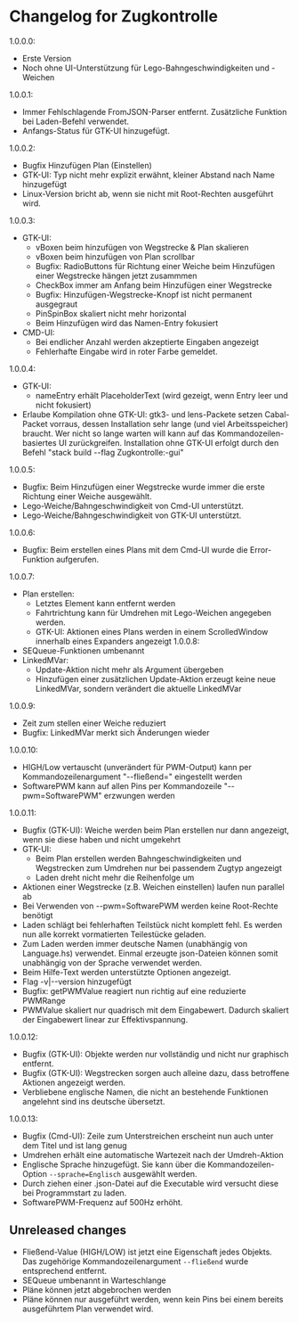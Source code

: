 # Changelog for Zugkontrolle
1.0.0.0:
- Erste Version
- Noch ohne UI-Unterstützung für Lego-Bahngeschwindigkeiten und -Weichen

1.0.0.1:
- Immer Fehlschlagende FromJSON-Parser entfernt. Zusätzliche Funktion bei Laden-Befehl verwendet.
- Anfangs-Status für GTK-UI hinzugefügt.

1.0.0.2:
- Bugfix Hinzufügen Plan (Einstellen)
- GTK-UI: Typ nicht mehr explizit erwähnt, kleiner Abstand nach Name hinzugefügt
- Linux-Version bricht ab, wenn sie nicht mit Root-Rechten ausgeführt wird.

1.0.0.3:
- GTK-UI:
    - vBoxen beim hinzufügen von Wegstrecke & Plan skalieren
    - vBoxen beim hinzufügen von Plan scrollbar
    - Bugfix: RadioButtons für Richtung einer Weiche beim Hinzufügen einer Wegstrecke hängen jetzt zusammmen
    - CheckBox immer am Anfang beim Hinzufügen einer Wegstrecke
    - Bugfix: Hinzufügen-Wegstrecke-Knopf ist nicht permanent ausgegraut
    - PinSpinBox skaliert nicht mehr horizontal
    - Beim Hinzufügen wird das Namen-Entry fokusiert
- CMD-UI:
    - Bei endlicher Anzahl werden akzeptierte Eingaben angezeigt
    - Fehlerhafte Eingabe wird in roter Farbe gemeldet.

1.0.0.4:
- GTK-UI:
    - nameEntry erhält PlaceholderText (wird gezeigt, wenn Entry leer und nicht fokusiert)
- Erlaube Kompilation ohne GTK-UI:
    gtk3- und lens-Packete setzen Cabal-Packet vorraus, dessen Installation sehr lange (und viel Arbeitsspeicher) braucht.
    Wer nicht so lange warten will kann auf das Kommandozeilen-basiertes UI zurückgreifen.
    Installation ohne GTK-UI erfolgt durch den Befehl "stack build --flag Zugkontrolle:-gui"

1.0.0.5:
- Bugfix: Beim Hinzufügen einer Wegstrecke wurde immer die erste Richtung einer Weiche ausgewählt.
- Lego-Weiche/Bahngeschwindigkeit von Cmd-UI unterstützt.
- Lego-Weiche/Bahngeschwindigkeit von GTK-UI unterstützt.

1.0.0.6:
- Bugfix: Beim erstellen eines Plans mit dem Cmd-UI wurde die Error-Funktion aufgerufen.

1.0.0.7:
- Plan erstellen:
    - Letztes Element kann entfernt werden
    - Fahrtrichtung kann für Umdrehen mit Lego-Weichen angegeben werden.
    - GTK-UI: Aktionen eines Plans werden in einem ScrolledWindow innerhalb eines Expanders angezeigt
1.0.0.8:
- SEQueue-Funktionen umbenannt
- LinkedMVar:
    - Update-Aktion nicht mehr als Argument übergeben
    - Hinzufügen einer zusätzlichen Update-Aktion erzeugt keine neue LinkedMVar, sondern verändert die aktuelle LinkedMVar

1.0.0.9:
- Zeit zum stellen einer Weiche reduziert
- Bugfix: LinkedMVar merkt sich Änderungen wieder

1.0.0.10:
- HIGH/Low vertauscht (unverändert für PWM-Output)
    kann per Kommandozeilenargument "--fließend=<Value>" eingestellt werden
- SoftwarePWM kann auf allen Pins per Kommandozeile "--pwm=SoftwarePWM" erzwungen werden

1.0.0.11:
- Bugfix (GTK-UI): Weiche werden beim Plan erstellen nur dann angezeigt, wenn sie diese haben und nicht umgekehrt
- GTK-UI:
    - Beim Plan erstellen werden Bahngeschwindigkeiten und Wegstrecken zum Umdrehen nur bei passendem Zugtyp angezeigt
    - Laden dreht nicht mehr die Reihenfolge um
- Aktionen einer Wegstrecke (z.B. Weichen einstellen) laufen nun parallel ab
- Bei Verwenden von --pwm=SoftwarePWM werden keine Root-Rechte benötigt
- Laden schlägt bei fehlerhaften Teilstück nicht komplett fehl. Es werden nun alle korrekt vormatierten Teilestücke geladen.
- Zum Laden werden immer deutsche Namen (unabhängig von Language.hs) verwendet.
    Einmal erzeugte json-Dateien können somit unabhängig von der Sprache verwendet werden.
- Beim Hilfe-Text werden unterstützte Optionen angezeigt.
- Flag -v|--version hinzugefügt
- Bugfix: getPWMValue reagiert nun richtig auf eine reduzierte PWMRange
- PWMValue skaliert nur quadrisch mit dem Eingabewert. Dadurch skaliert der Eingabewert linear zur Effektivspannung.

1.0.0.12:
- Bugfix (GTK-UI): Objekte werden nur vollständig und nicht nur graphisch entfernt.
- Bugfix (GTK-UI): Wegstrecken sorgen auch alleine dazu,  dass betroffene Aktionen angezeigt werden.
- Verbliebene englische Namen, die nicht an bestehende Funktionen angelehnt sind ins deutsche übersetzt.

1.0.0.13:
- Bugfix (Cmd-UI): Zeile zum Unterstreichen erscheint nun auch unter dem Titel und ist lang genug
- Umdrehen erhält eine automatische Wartezeit nach der Umdreh-Aktion
- Englische Sprache hinzugefügt. Sie kann über die Kommandozeilen-Option `--sprache=Englisch` ausgewählt werden.
- Durch ziehen einer .json-Datei auf die Executable wird versucht diese bei Programmstart zu laden.
- SoftwarePWM-Frequenz auf 500Hz erhöht.
## Unreleased changes
- Fließend-Value (HIGH/LOW) ist jetzt eine Eigenschaft jedes Objekts.  
    Das zugehörige Kommandozeilenargument `--fließend` wurde entsprechend entfernt.
- SEQueue umbenannt in Warteschlange
- Pläne können jetzt abgebrochen werden
- Pläne können nur ausgeführt werden, wenn kein Pins bei einem bereits ausgeführtem Plan verwendet wird.